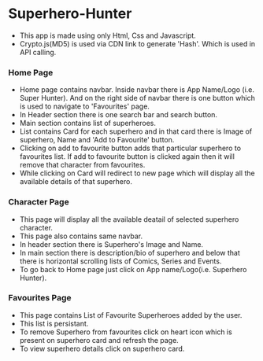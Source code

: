 # Superhero-Hunter

- This app is made using only Html, Css and Javascript.
- Crypto.js(MD5) is used via CDN link to generate 'Hash'. Which is used in API calling.

### Home Page
- Home page contains navbar. Inside navbar there is App Name/Logo (i.e. Super Hunter). And on the right side of navbar there is one button which is used to navigate to 'Favourites' page.
- In Header section there is one search bar and search button.
- Main section contains list of superheroes.
- List contains Card for each superhero and in that card there is Image of superhero, Name and 'Add to Favourite' button.
- Clicking on add to favourite button adds that particular superhero to favourites list. If add to favourite button is clicked again then it will remove that character from favourites.
- While clicking on Card will redirect to new page which will display all the available details of that superhero.

### Character Page
- This page will display all the available deatail of selected superhero character.
- This page also contains same navbar.
- In header section there is Superhero's Image and Name.
- In main section there is description/bio of superhero and below that there is horizontal scrolling lists of Comics, Series and Events.
- To go back to Home page just click on App name/Logo(i.e. Superhero Hunter).

### Favourites Page
- This page contains List of Favourite Superheroes added by the user. 
- This list is persistant.
- To remove Superhero from favourites click on heart icon which is present on superhero card and refresh the page.
- To view superhero details click on superhero card.